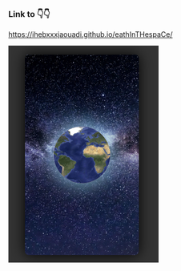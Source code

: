### Link to 👇👇
https://ihebxxxjaouadi.github.io/eathInTHespaCe/


<img src="./Screenshot 2024-07-25 233448.png" width="300" />
